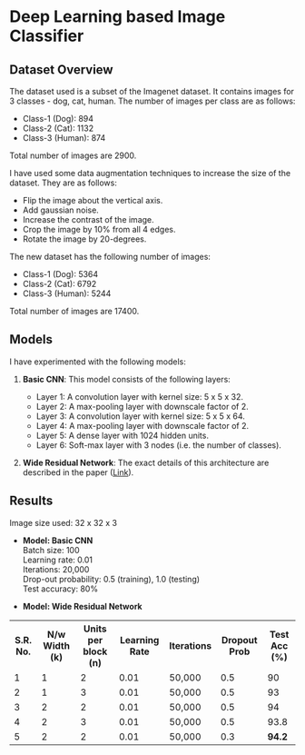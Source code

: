 # Deep Learning based Image Classifier

## Dataset Overview
The dataset used is a subset of the Imagenet dataset. It contains images for 3 classes - dog, cat, human. The number of images per class are as follows:

* Class-1 (Dog): 894
* Class-2 (Cat): 1132
* Class-3 (Human): 874

Total number of images are 2900.

I have used some data augmentation techniques to increase the size of the dataset. They are as follows:

* Flip the image about the vertical axis.
* Add gaussian noise.
* Increase the contrast of the image.
* Crop the image by 10% from all 4 edges.
* Rotate the image by 20-degrees.

The new dataset has the following number of images:

* Class-1 (Dog): 5364
* Class-2 (Cat): 6792
* Class-3 (Human): 5244

Total number of images are 17400.

## Models
I have experimented with the following models:

1. **Basic CNN**: This model consists of the following layers:
    * Layer 1: A convolution layer with kernel size: 5 x 5 x 32.
    * Layer 2: A max-pooling layer with downscale factor of 2.
    * Layer 3: A convolution layer with kernel size: 5 x 5 x 64.
    * Layer 4: A max-pooling layer with downscale factor of 2.
    * Layer 5: A dense layer with 1024 hidden units.
    * Layer 6: Soft-max layer with 3 nodes (i.e. the number of classes).
    
2. **Wide Residual Network**: The exact details of this architecture are described in the paper ([Link](https://arxiv.org/pdf/1605.07146.pdf)).

## Results
Image size used: 32 x 32 x 3 <br />

* **Model: Basic CNN** <br />
Batch size: 100 <br />
Learning rate: 0.01 <br />
Iterations: 20,000 <br />
Drop-out probability: 0.5 (training), 1.0 (testing) <br />
Test accuracy: 80%

* **Model: Wide Residual Network** <br />
    
<table>
  <tr>
    <th>S.R. No.</th>
    <th>N/w Width (k)</th>
    <th>Units per block (n)</th>
    <th>Learning Rate </th>
    <th>Iterations</th>
    <th>Dropout Prob</th>
    <th>Test Acc (%)</th>
  </tr>
  <tr>
    <td>1</td>
    <td>1</td>
    <td>2</td>
    <td>0.01</td>
    <td>50,000</td>
    <td>0.5</td>
    <td>90</td>
  </tr>
  <tr>
    <td>2</td>
    <td>1</td>
    <td>3</td>
    <td>0.01</td>
    <td>50,000</td>
    <td>0.5</td>
    <td>93</td>
  </tr>  
  <tr>
    <td>3</td>
    <td>2</td>
    <td>2</td>
    <td>0.01</td>
    <td>50,000</td>
    <td>0.5</td>
    <td>94</td>
  </tr>  
  <tr>
    <td>4</td>
    <td>2</td>
    <td>3</td>
    <td>0.01</td>
    <td>50,000</td>
    <td>0.5</td>
    <td>93.8</td>
  </tr>
    <tr>
    <td>5</td>
    <td>2</td>
    <td>2</td>
    <td>0.01</td>
    <td>50,000</td>
    <td>0.3</td>
    <td><b>94.2</b></td>
  </tr>
</table>
